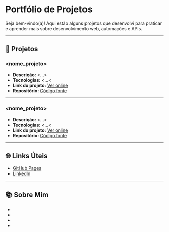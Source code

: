 # Portfólio de Projetos

Seja bem-vindo(a)! Aqui estão alguns projetos que desenvolvi para praticar e aprender mais sobre desenvolvimento web, automações e APIs.

---

## 📂 Projetos

### <icon> <nome_projeto>
- **Descrição:** <...>
- **Tecnologias:** <...<
- **Link do projeto:** [Ver online](<link>)
- **Repositório:** [Código fonte](<caminho_codigo>)

---

### <icon> <nome_projeto>
- **Descrição:** <...>
- **Tecnologias:** <...<
- **Link do projeto:** [Ver online](<link>)
- **Repositório:** [Código fonte](<caminho_codigo>)

---

## 🌐 Links Úteis
- [GitHub Pages](<link>)
- [LinkedIn](<link>)

---

## 📚 Sobre Mim
-
-
-
-
